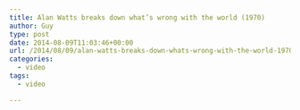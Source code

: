 ```yaml
---
title: Alan Watts breaks down what’s wrong with the world (1970)
author: Guy
type: post
date: 2014-08-09T11:03:46+00:00
url: /2014/08/09/alan-watts-breaks-down-whats-wrong-with-the-world-1970/
categories:
  - video
tags:
  - video

---
```

